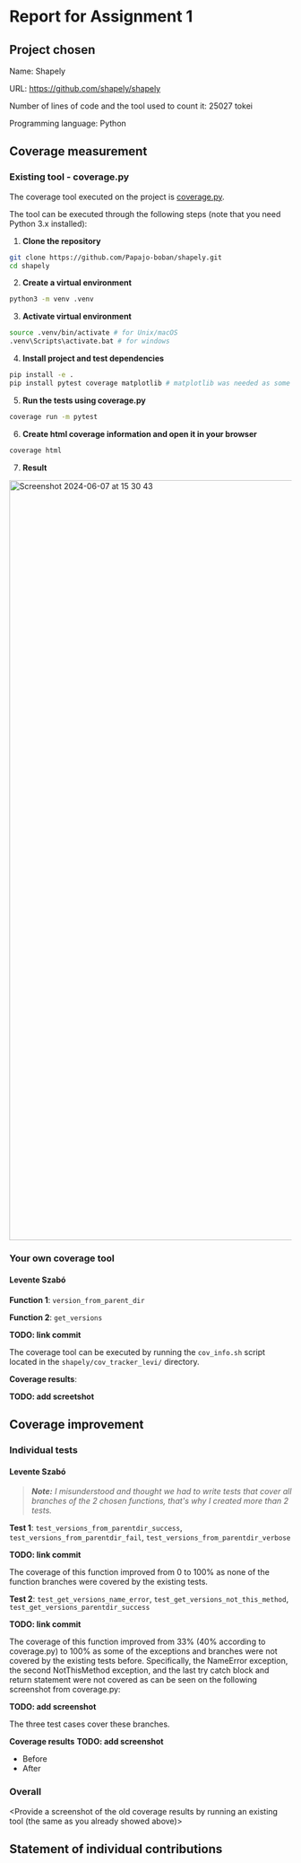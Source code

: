 # Report for Assignment 1

## Project chosen

Name: Shapely

URL: https://github.com/shapely/shapely

Number of lines of code and the tool used to count it: 25027 tokei

Programming language: Python

## Coverage measurement

### Existing tool - coverage.py

The coverage tool executed on the project is [coverage.py](https://coverage.readthedocs.io/en/latest/index.html).

The tool can be executed through the following steps (note that you need Python 3.x installed):

1. **Clone the repository**
```bash
git clone https://github.com/Papajo-boban/shapely.git
cd shapely
```
2. **Create a virtual environment**
```bash
python3 -m venv .venv
```
3. **Activate virtual environment**
```bash
source .venv/bin/activate # for Unix/macOS
.venv\Scripts\activate.bat # for windows
```
4. **Install project and test dependencies**
```bash
pip install -e .
pip install pytest coverage matplotlib # matplotlib was needed as some tests were automatically skipped without it
```
5. **Run the tests using coverage.py**
```bash
coverage run -m pytest
```
6. **Create html coverage information and open it in your browser**
```bash
coverage html
```
7. **Result**

<img width="1355" alt="Screenshot 2024-06-07 at 15 30 43" src="https://github.com/Papajo-boban/shapely/assets/134519958/f66d2f91-a251-4718-880d-c556f777512e">

### Your own coverage tool

#### Levente Szabó

**Function 1**: `version_from_parent_dir`

**Function 2**: `get_versions` 

**TODO: link commit**

The coverage tool can be executed by running the `cov_info.sh` script located in the `shapely/cov_tracker_levi/` directory.

**Coverage results**:

**TODO: add screetshot**

## Coverage improvement

### Individual tests

#### Levente Szabó

>***Note:*** *I misunderstood and thought we had to write tests that cover all branches of the 2 chosen functions, that's why I created more than 2 tests.*

**Test 1**: `test_versions_from_parentdir_success`, `test_versions_from_parentdir_fail`, `test_versions_from_parentdir_verbose`

**TODO: link commit**

The coverage of this function improved from 0 to 100% as none of the function branches were covered by the existing tests.

**Test 2**: `test_get_versions_name_error`, `test_get_versions_not_this_method`, `test_get_versions_parentdir_success`

**TODO: link commit**

The coverage of this function improved from 33% (40% according to coverage.py) to 100% as some of the exceptions and branches were not covered by the existing tests before. Specifically, the NameError exception, the second NotThisMethod exception, and the last try catch block and return statement were not covered as can be seen on the following screenshot from coverage.py:

**TODO: add screenshot**

The three test cases cover these branches.

**Coverage results**
**TODO: add screenshot**
* Before
* After

### Overall

<Provide a screenshot of the old coverage results by running an existing tool (the same as you already showed above)>

<Provide a screenshot of the new coverage results by running the existing tool using all test modifications made by the group>

## Statement of individual contributions

<Write what each group member did>
